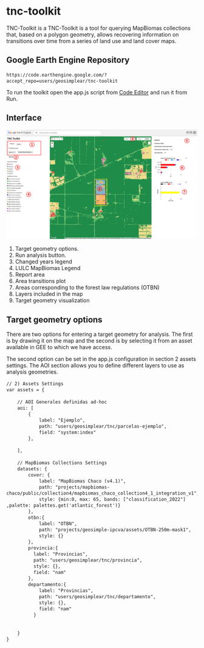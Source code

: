 # tnc-toolkit

TNC-Toolkit is a TNC-Toolkit is a tool for querying MapBiomas collections that, based on a polygon geometry, allows recovering information on transitions over time from a series of land use and land cover maps. 

## Google Earth Engine Repository

    https://code.earthengine.google.com/?accept_repo=users/geosimplear/tnc-toolkit

To run the toolkit open the app.js script from [Code Editor](https://code.earthengine.google.com/) and run it from Run.

## Interface

![toolkit-interfaz](toolkit-interfaz.png)

 1. Target geometry options.
 2. Run analysis button.
 3. Changed years legend
 4. LULC MapBiomas Legend
 5. Report area
 6. Area transitions plot
 7. Areas corresponding to the forest law regulations (OTBN)
 8. Layers included in the map
 9. Target geometry visualization

## Target geometry options

There are two options for entering a target geometry for analysis. The first is by drawing it on the map and the second is by selecting it from an asset available in GEE to which we have access.

The second option can be set in the app.js configuration in section 2 assets settings. The AOI section allows you to define different layers to use as analysis geometries.

```javascripts
// 2) Assets Settings
var assets = {
    
    // AOI Generales definidas ad-hoc
    aoi: [
        {
            label: "Ejemplo", 
            path: "users/geosimplear/tnc/parcelas-ejemplo", 
            field: "system:index"
        },
        
    ],
    
    // MapBiomas Collections Settings
    datasets: {
        cover: {
            label: "MapBiomas Chaco (v4.1)",
            path: "projects/mapbiomas-chaco/public/collection4/mapbiomas_chaco_collection4_1_integration_v1",
            style: {min:0, max: 65, bands: ["classification_2022"] ,palette: palettes.get('atlantic_forest')}
        },
        otbn:{
            label: "OTBN",
            path: "projects/geosimple-ipcva/assets/OTBN-250m-mask1",
            style: {}
        },
        provincia:{
          label: "Provincias",
          path: "users/geosimplear/tnc/provincia",
          style: {},
          field: "nam"
        },
        departamento:{
            label: "Provincias",
            path: "users/geosimplear/tnc/departamento",
            style: {},
            field: "nam"
          }
  
        
    }
}
```



## 

